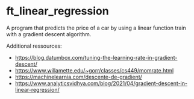 # ft_linear_regression

A program that predicts the price of a car by using a linear function train with a gradient descent algorithm.

Additional ressources:
- https://blog.datumbox.com/tuning-the-learning-rate-in-gradient-descent/
- https://www.willamette.edu/~gorr/classes/cs449/momrate.html
- https://machinelearnia.com/descente-de-gradient/
- https://www.analyticsvidhya.com/blog/2021/04/gradient-descent-in-linear-regression/
